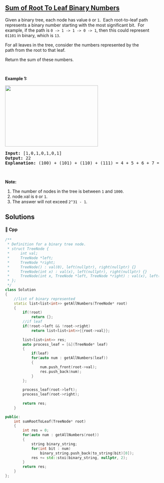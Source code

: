 ## [Sum of Root To Leaf Binary Numbers](https://leetcode.com/problems/sum-of-root-to-leaf-binary-numbers)

<p>Given a binary tree, each node has value <code>0</code>&nbsp;or <code>1</code>.&nbsp; Each root-to-leaf path represents a binary number starting with the most significant bit.&nbsp; For example, if the path is <code>0 -&gt; 1 -&gt; 1 -&gt; 0 -&gt; 1</code>, then this could represent <code>01101</code> in binary, which is <code>13</code>.</p>

<p>For all leaves in the tree, consider the numbers represented by the path&nbsp;from the root to that leaf.</p>

<p>Return the sum of these numbers.</p>

<p>&nbsp;</p>

<p><strong>Example 1:</strong></p>

<p><span id="example-output-1"><img alt="" src="https://assets.leetcode.com/uploads/2019/04/04/sum-of-root-to-leaf-binary-numbers.png" style="width: 304px; height: 200px;" /></span></p>

<pre>
<strong>Input: </strong><span id="example-input-1-1">[1,0,1,0,1,0,1]</span>
<strong>Output: </strong><span id="example-output-1">22</span>
<strong>Explanation: </strong>(100) + (101) + (110) + (111) = 4 + 5 + 6 + 7 = 22
</pre>

<p>&nbsp;</p>

<p><strong>Note:</strong></p>

<ol>
	<li>The number of nodes in the tree is between <code>1</code> and <code>1000</code>.</li>
	<li>node.val is <code>0</code> or <code>1</code>.</li>
	<li>The answer will not exceed <code>2^31 - 1</code>.</li>
</ol>


## Solutions
#### 🧠 Cpp
```cpp
/**
 * Definition for a binary tree node.
 * struct TreeNode {
 *     int val;
 *     TreeNode *left;
 *     TreeNode *right;
 *     TreeNode() : val(0), left(nullptr), right(nullptr) {}
 *     TreeNode(int x) : val(x), left(nullptr), right(nullptr) {}
 *     TreeNode(int x, TreeNode *left, TreeNode *right) : val(x), left(left), right(right) {}
 * };
 */
class Solution
{
    //list of binary represented
    static list<list<int>> getAllNumbers(TreeNode* root)
    {
        if(!root)
            return {};
        //if leaf
        if(!root->left && !root->right)
            return list<list<int>>{{root->val}};
        
        list<list<int>> res;
        auto process_leaf = [&](TreeNode* leaf)
        {
            if(leaf)
            for(auto num : getAllNumbers(leaf))
            {
                num.push_front(root->val);
                res.push_back(num);
            }
        };
        
        process_leaf(root->left);
        process_leaf(root->right);
        
        return res;
    }

public:
    int sumRootToLeaf(TreeNode* root)
    {
        int res = 0;
        for(auto num : getAllNumbers(root))
        {
            string binary_string;
            for(int bit : num)
                binary_string.push_back(to_string(bit)[0]);
            res += std::stoi(binary_string, nullptr, 2);
        }
        return res;
    }
};
```
